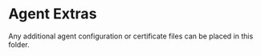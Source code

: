 # Agent Extras

Any additional agent configuration or certificate files can be placed in this folder.